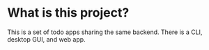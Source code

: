# What is this project?
This is a set of todo apps sharing the same backend. There is a CLI, desktop GUI, and web app.